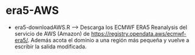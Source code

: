 # era5-AWS

* era5-downloadAWS.R --> Descarga los ECMWF ERA5 Reanalysis del servicio de AWS (Amazon) de https://registry.opendata.aws/ecmwf-era5/. Además acota el dominio a una región más pequeña y vuelve a escribir la salida modificada.
